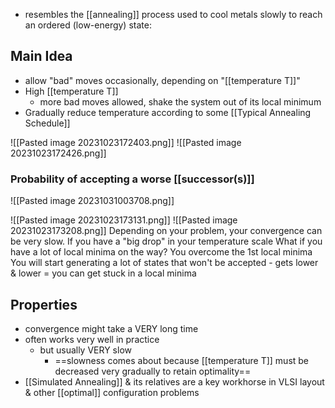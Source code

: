 - resembles the [[annealing]] process used to cool metals slowly to reach an ordered (low-energy) state:

## Main Idea
- allow "bad" moves occasionally, depending on "[[temperature T]]"
- High [[temperature T]]
	- more bad moves allowed, shake the system out of its local minimum
- Gradually reduce temperature according to some [[Typical Annealing Schedule]]

![[Pasted image 20231023172403.png]]
![[Pasted image 20231023172426.png]]

### Probability of accepting a worse [[successor(s)]]
![[Pasted image 20231031003708.png]]

![[Pasted image 20231023173131.png]]
![[Pasted image 20231023173208.png]]
Depending on your problem, your convergence can be very slow. If you have a "big drop" in your temperature scale
	What if you have a lot of local minima on the way?
	You overcome the 1st local minima
		You will start generating a lot of states that won't be accepted - gets lower & lower = you can get stuck in a local minima
## Properties
- convergence might take a VERY long time
- often works very well in practice
	- but usually VERY slow
		- ==slowness comes about because [[temperature T]] must be decreased very gradually to retain optimality==
- [[Simulated Annealing]] & its relatives are a key workhorse in VLSI layout & other [[optimal]] configuration problems